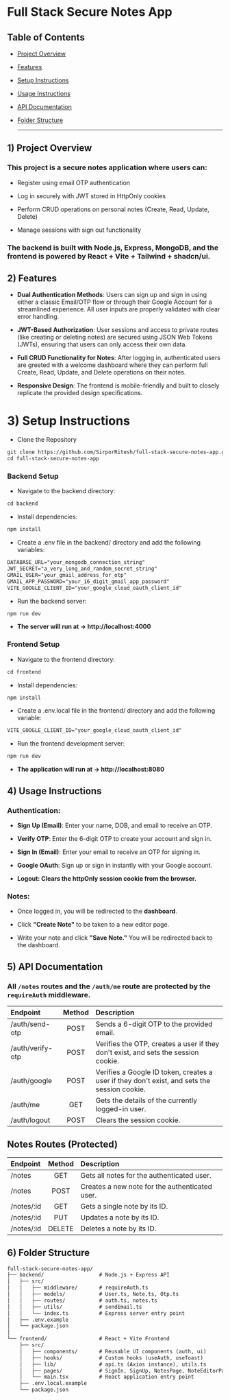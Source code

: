 # Full Stack Secure Notes App

## Table of Contents

- [Project Overview](#1-project-overview)
- [Features](#2-features)
- [Setup Instructions](#3-setup-instructions)
- [Usage Instructions](#4-usage-instructions)
- [API Documentation](#5-api-documentation)
- [Folder Structure](#6-folder-structure)

  ---


## 1) Project Overview

### This project is a secure notes application where users can:

- Register using email OTP authentication

- Log in securely with JWT stored in HttpOnly cookies

- Perform CRUD operations on personal notes (Create, Read, Update, Delete)

- Manage sessions with sign out functionality

### The backend is built with Node.js, Express, MongoDB, and the frontend is powered by React + Vite + Tailwind + shadcn/ui.

## 2) Features

- **Dual Authentication Methods**: Users can sign up and sign in using either a classic Email/OTP flow or through their Google Account for a streamlined experience. All user inputs are properly validated with clear error handling.

- **JWT-Based Authorization**: User sessions and access to private routes (like creating or deleting notes) are secured using JSON Web Tokens (JWTs), ensuring that users can only access their own data.

- **Full CRUD Functionality for Notes**: After logging in, authenticated users are greeted with a welcome dashboard where they can perform full Create, Read, Update, and Delete operations on their notes.

- **Responsive Design**: The frontend is mobile-friendly and built to closely replicate the provided design specifications.




# 3) Setup Instructions

- Clone the Repository
```markdown
git clone https://github.com/SirporRitesh/full-stack-secure-notes-app.git
cd full-stack-secure-notes-app
```

### Backend Setup
- Navigate to the backend directory:

```markdown
cd backend
```
- Install dependencies:

```markdown
npm install
```

- Create a .env file in the backend/ directory and add the following variables:

```markdown
DATABASE_URL="your_mongodb_connection_string"
JWT_SECRET="a_very_long_and_random_secret_string"
GMAIL_USER="your_gmail_address_for_otp"
GMAIL_APP_PASSWORD="your_16_digit_gmail_app_password"
VITE_GOOGLE_CLIENT_ID="your_google_cloud_oauth_client_id"
```
- Run the backend server:

```markdown
npm run dev
```
- **The server will run at → http://localhost:4000**

### Frontend Setup
- Navigate to the frontend directory:

```markdown
cd frontend
```
- Install dependencies:
  
```markdown
npm install
```

- Create a .env.local file in the frontend/ directory and add the following variable:

```markdown
VITE_GOOGLE_CLIENT_ID="your_google_cloud_oauth_client_id"
```

- Run the frontend development server:

```markdown
npm run dev
```
- **The application will run at → http://localhost:8080**


## 4) Usage Instructions

### Authentication:

- **Sign Up (Email)**: Enter your name, DOB, and email to receive an OTP.

- **Verify OTP**: Enter the 6-digit OTP to create your account and sign in.

- **Sign In (Email)**: Enter your email to receive an OTP for signing in.

- **Google OAuth**: Sign up or sign in instantly with your Google account.

- **Logout: Clears the httpOnly session cookie from the browser.**

### Notes:

- Once logged in, you will be redirected to the **dashboard**.

- Click **"Create Note"** to be taken to a new editor page.

- Write your note and click **"Save Note."** You will be redirected back to the dashboard.



## 5) API Documentation

### All `/notes` routes and the `/auth/me` route are protected by the `requireAuth` middleware.  

| Endpoint        | Method | Description                                                                 |
| :-------------- | :----: | :-------------------------------------------------------------------------- |
| /auth/send-otp  | POST   | Sends a 6-digit OTP to the provided email.                                  |
| /auth/verify-otp| POST   | Verifies the OTP, creates a user if they don't exist, and sets the session cookie. |
| /auth/google    | POST   | Verifies a Google ID token, creates a user if they don't exist, and sets the session cookie. |
| /auth/me        | GET    | Gets the details of the currently logged-in user.                           |
| /auth/logout    | POST   | Clears the session cookie.                                                  |


## Notes Routes (Protected)

| Endpoint    | Method | Description                                    |
| :---------- | :----: | :--------------------------------------------- |
| /notes      | GET    | Gets all notes for the authenticated user.     |
| /notes      | POST   | Creates a new note for the authenticated user. |
| /notes/:id  | GET    | Gets a single note by its ID.                  |
| /notes/:id  | PUT    | Updates a note by its ID.                      |
| /notes/:id  | DELETE | Deletes a note by its ID.                      |



## 6) Folder Structure
```markdown
full-stack-secure-notes-app/
├── backend/                  # Node.js + Express API
│   ├── src/
│   │   ├── middleware/       # requireAuth.ts
│   │   ├── models/           # User.ts, Note.ts, Otp.ts
│   │   ├── routes/           # auth.ts, notes.ts
│   │   ├── utils/            # sendEmail.ts
│   │   └── index.ts          # Express server entry point
│   ├── .env.example
│   └── package.json
│
└── frontend/                 # React + Vite Frontend
    ├── src/
    │   ├── components/       # Reusable UI components (auth, ui)
    │   ├── hooks/            # Custom hooks (useAuth, useToast)
    │   ├── lib/              # api.ts (Axios instance), utils.ts
    │   ├── pages/            # SignIn, SignUp, NotesPage, NoteEditorPage
    │   └── main.tsx          # React application entry point
    ├── .env.local.example
    └── package.json

```
